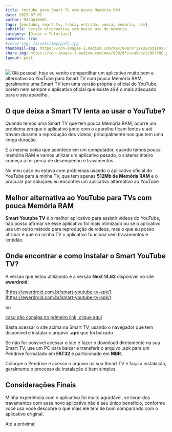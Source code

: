 ```yaml
---
title: Youtube para Smart TV com pouca Memória RAM
date: 2023-07-02
author: M4rQu1Nh0S
tags: [youtube, smart tv, fraca, entrada, pouca, memória, ram]
subtitle: Versão alternativa com baixo uso de memória
category: [Dicas e Tutoriais]
comments: true
#cover-img: /assets/img/path.jpg
thumbnail-img: https://cdn-images-1.medium.com/max/800/0*isxuScozis9XJfOG.png
share-img: https://cdn-images-1.medium.com/max/800/0*isxuScozis9XJfOG.png
layout: post
---
```


![](https://cdn-images-1.medium.com/max/800/0*isxuScozis9XJfOG.png)
Olá pessoal, hoje eu venho compartilhar um aplicativo muito bom e alternativo ao YouTube para Smart TV com pouca Memória RAM, geralmente uma Smart TV tem uma versão própria e oficial do YouTube, porém nem sempre o aplicativo oficial que existe ali é o mais adequado para o seu aparelho.

## O que deixa a Smart TV lenta ao usar o YouTube?

Quando temos uma Smart TV que tem pouca Memória RAM, ocorre um problema em que o aplicativo junto com o aparelho ficam lentos e até travam durante a reprodução dos vídeos, principalmente nos que tem uma longa duração.

É a mesma coisa que acontece em um computador, quando temos pouca memória RAM e vamos utilizar um aplicativo pesado, o sistema inteiro começa a ter perca de desempenho e travamentos.

No meu caso eu estava com problemas usando o aplicativo oficial do YouTube para a minha TV, que tem apenas **512Mb de Memória RAM** e o procurar por soluções eu encontrei um aplicativo alternativo ao YouTube

## Melhor alternativa ao YouTube para TVs com pouca Memória RAM

**Smart Youtube TV** é o melhor aplicativo para assistir vídeos do YouTube, não posso afirmar se esse aplicativo foi mais otimizado ou se o aplicativo usa um outro método para reprodução de vídeos, mas o que eu posso afirmar é que na minha TV o aplicativo funciona sem travamentos e lentidão.

## Onde encontrar e como instalar o Smart YouTube TV?

A versão que estou utilizando é a versão **Next 14.62** disponível no site **ewerdroid**:

[https://ewerdroid.com.br/smart-youtube-tv-apk/](https://ewerdroid.com.br/smart-youtube-tv-apk/)

ou

[caso não consiga no primeiro link, clique aqui](https://www.mediafire.com/file/12nox0cdt185x9x/STubeNext_stbeta_v14_64_ewerdroid_com.apk/file)

Basta acessar o site acima na Smart TV, usando o navegador que tem disponível e instalar o arquivo **.apk** que foi baixado.

Se não for possível acessar o site e fazer o download diretamente na sua Smart TV, use um PC para baixar e transferir o arquivo .apk para um Pendrive formatado em **FAT32** e particionado em **MBR**.

Coloque o Pendrive e acesse o arquivo na sua Smart TV e faça a instalação, geralmente o processo de instalação é bem simples.

## Considerações Finais

Minha experiência com o aplicativo foi muito agradável, se livrar dos travamentos com esse novo aplicativo não é seu único beneficio, conforme você usa você descobre o que mais ele tem de bom comparando com o aplicativo original.

Até a próxima!

